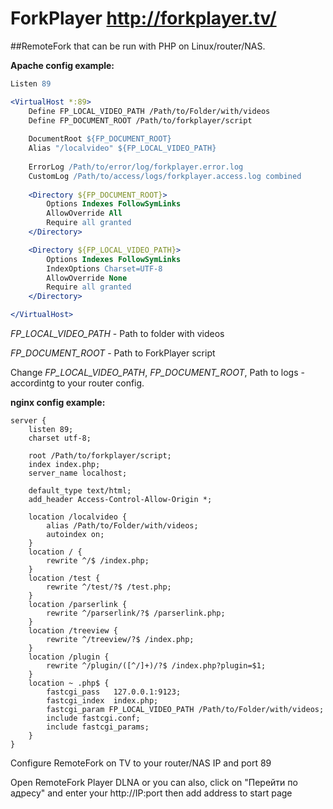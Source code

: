 # ForkPlayer http://forkplayer.tv/

##RemoteFork that can be run with PHP on Linux/router/NAS.

**Apache config example:**
```apache
Listen 89

<VirtualHost *:89>
	Define FP_LOCAL_VIDEO_PATH /Path/to/Folder/with/videos
    Define FP_DOCUMENT_ROOT /Path/to/forkplayer/script
    
	DocumentRoot ${FP_DOCUMENT_ROOT}
	Alias "/localvideo" ${FP_LOCAL_VIDEO_PATH}
	
	ErrorLog /Path/to/error/log/forkplayer.error.log
	CustomLog /Path/to/access/logs/forkplayer.access.log combined
	
	<Directory ${FP_DOCUMENT_ROOT}>
        Options Indexes FollowSymLinks
        AllowOverride All
        Require all granted
	</Directory>

	<Directory ${FP_LOCAL_VIDEO_PATH}>
		Options Indexes FollowSymLinks
		IndexOptions Charset=UTF-8
		AllowOverride None
		Require all granted
	</Directory>

</VirtualHost>
```
_FP_LOCAL_VIDEO_PATH_ - Path to folder with videos

_FP_DOCUMENT_ROOT_ - Path to ForkPlayer script

Change _FP_LOCAL_VIDEO_PATH_, _FP_DOCUMENT_ROOT_, Path to logs - accordintg to your router config.

**nginx config example:**

```nginx
server {
	listen 89;
	charset utf-8;

	root /Path/to/forkplayer/script;
	index index.php;
	server_name localhost;

	default_type text/html;
	add_header Access-Control-Allow-Origin *;

	location /localvideo {
		alias /Path/to/Folder/with/videos;
		autoindex on;
	}
	location / {
		rewrite ^/$ /index.php;
	}
	location /test {
		rewrite ^/test/?$ /test.php;
	}
	location /parserlink {
		rewrite ^/parserlink/?$ /parserlink.php;
	}
	location /treeview {
		rewrite ^/treeview/?$ /index.php;
	}
	location /plugin {
		rewrite ^/plugin/([^/]+)/?$ /index.php?plugin=$1;
	}
	location ~ .php$ {
		fastcgi_pass   127.0.0.1:9123;
		fastcgi_index  index.php;
		fastcgi_param FP_LOCAL_VIDEO_PATH /Path/to/Folder/with/videos;
		include fastcgi.conf;
		include fastcgi_params;			
	}
}	
```

Configure RemoteFork on TV to your router/NAS IP and port 89

Open RemoteFork Player DLNA or you can also, click on "Перейти по адресу" and enter your http://IP:port then add address to start page
